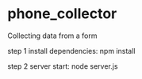 # phone_collector
Collecting data from a form

step 1 
install dependencies: npm install

step 2 
server start: node server.js
